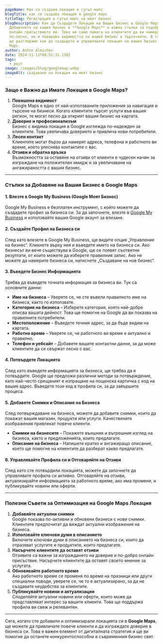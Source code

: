 ```yaml
---
pageName: Как се създава локация в гугъл мапс
blogTitle: как се създава локация в google maps
titleTag: Регистрация в гугъл мапс на моят бизнес
blogDescription: Как да Създадете Локация на Вашия Бизнес в Google Maps
  Добавянето на вашия бизнес в **Google Maps** е важна стъпка за подобряване на
  онлайн присъствието ви. Това не само помага на клиентите да ви намират
  по-лесно, но и повишава видимостта на вашия бизнес в търсачките. В тази статия
  ще разгледаме как да създадете и управлявате локация на вашия бизнес в Google
  Maps.
author: Anton Almishev
date: 2024-11-11T08:52:31.138Z
tags:
  - post
image: /images/blog/googlemap.webp
imageAlt: създаване на локация на моят бизнес
---
```

<!--StartFragment-->

### Защо е Важно да Имате Локация в Google Maps?

1. **Повишена видимост**\
   Google Maps е едно от най-използваните приложения за навигация и търсене на бизнеси. Когато клиентите търсят услуги във вашия регион, те могат лесно да открият вашия бизнес на картата.
2. **Доверие и професионализъм**\
   Бизнес с видима локация в Google изглежда по-надежден за клиентите. Това увеличава доверието и привлича нови потребители.
3. **Лесен контакт**\
   Клиентите могат бързо да намерят адреса, телефона и работното ви време, което улеснява контактите с вас.
4. **Отзиви и обратна връзка**\
   Възможността за оставяне на отзиви от клиенти е чудесен начин за изграждане на положителен имидж и за увеличаване на ангажираността с вашия бизнес.

- - -

### Стъпки за Добавяне на Вашия Бизнес в Google Maps

#### 1. Влезте в Google My Business (Google Моят Бизнес)

Google My Business е безплатен инструмент, с който можете да създадете профил за бизнеса си. За да започнете, влезте в [Google My Business](<>) и използвайте вашия Google акаунт за влизане.

#### 2. Създайте Профил на Бизнеса си

След като влезете в Google My Business, ще видите опция „Управление на бизнес“. Кликнете върху нея и въведете името на бизнеса си. Ако бизнесът ви вече съществува в Google, ще се появят съответни резултати, от които можете да изберете правилния запис. Ако не можете да намерите бизнеса си, натиснете „Създаване на нов бизнес“.

#### 3. Въведете Бизнес Информацията

Трябва да въведете точната информация за бизнеса ви. Тук са основните данни:

* **Име на бизнеса** – Уверете се, че сте въвели правилното име на бизнеса, както го използвате.
* **Категория на бизнеса** – Изберете категория, която най-добре описва вашата дейност. Това ще помогне на Google да ви показва на правилните потребители.
* **Местоположение** – Въведете точния адрес, за да бъде видим на картата.
* **Работно време** – Уверете се, че работното ви време е актуално и правилно.
* **Телефон и уебсайт** – Добавете вашите контактни данни, за да може клиентите да се свържат лесно с вас.

#### 4. Потвърдете Локацията

След като въведете информацията за бизнеса, ще трябва да я потвърдите. Google ще предложи различни методи за потвърждение, като най-често срещаният е изпращане на пощенска картичка с код на вашия адрес. Въведете този код в профила си, за да завършите процеса.

#### 5. Добавете Снимки и Описание на Бизнеса

След потвърждаване на бизнеса, можете да добавите снимки, които да покажат вашия магазин, продукти или услуги. Качествените изображения привлекат повече клиенти.

* **Снимки на бизнесите** – Покажете външния и вътрешния изглед на бизнеса, както и предложенията, които предлагате.
* **Описание на бизнеса** – Напишете кратко и ангажиращо описание, което ще помогне на клиентите да разберат какво предлагате.

#### 6. Управлявайте Профила си и Отговаряйте на Отзиви

След като сте потвърдили локацията, можете да започнете да управлявате профила си активно. Отговаряйте на отзиви, актуализирайте информацията за работното време, ако има промени, и публикувайте новини или оферти.

- - -

### Полезни Съвети за Оптимизация на Google Maps Локация

1. **Добавяйте актуални снимки**\
   Google показва по-активни и обновени бизнеси с нови снимки. Клиентите предпочитат да виждат актуални изображения на бизнеса.
2. **Използвайте ключови думи в описанието**\
   Включете ключови думи в описанието на бизнеса си, които да отразяват услугите и продуктите, които предлагате.
3. **Насърчете клиентите да оставят отзиви**\
   Отзивите са важни за изграждането на доверие и по-добро онлайн присъствие. Насърчете клиентите да оставят своето мнение за услугата.
4. **Обновявайте работното време**\
   Ако работното време се променя по време на празници или други специални поводи, уверете се, че то е актуализирано, за да не създавате неудобства за клиентите.
5. **Публикувайте новини и актуализации**\
   Споделяйте актуални новини или оферти, които може да представляват интерес за вашите клиенти. Това ще поддържа профила ви свеж и релевантен.

- - -

Сега, когато сте добавили и оптимизирали локацията си в **Google Maps**, ще можете да привличате повече клиенти и да изграждате доверие в бизнеса си. Това е важен елемент от дигиталната стратегия и ще ви помогне да останете конкурентоспособни в съвременния бизнес свят.

<!--EndFragment-->